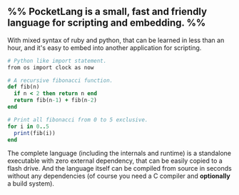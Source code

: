 
## %% PocketLang is a small, fast and friendly language for scripting and embedding. %%

With mixed syntax of ruby and python, that can be learned in less than an hour, and it's easy to embed into another application for scripting.

```ruby
# Python like import statement.
from os import clock as now

# A recursive fibonacci function.
def fib(n)
  if n < 2 then return n end
  return fib(n-1) + fib(n-2)
end

# Print all fibonacci from 0 to 5 exclusive.
for i in 0..5
  print(fib(i))
end
```

The complete language (including the internals and runtime) is a standalone executable with zero external dependency, that can be easily copied to a flash drive. And the language itself can be compiled from source in seconds without any dependencies (of course you need a C compiler and **optionally** a build system).